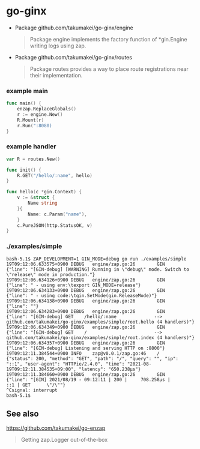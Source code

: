 go-ginx
======================================================================

- Package github.com/takumakei/go-ginx/engine
  > Package engine implements the factory function of *gin.Engine writing logs using zap.
- Package github.com/takumakei/go-ginx/routes
  > Package routes provides a way to place route registrations near their implementation.

### example main

```go
func main() {
	enzap.ReplaceGlobals()
	r := engine.New()
	R.Mount(r)
	r.Run(":8080)
}
```

### example handler

```go
var R = routes.New()

func init() {
	R.GET("/hello/:name", hello)
}

func hello(c *gin.Context) {
	v := &struct {
		Name string
	}{
		Name: c.Param("name"),
	}
	c.PureJSON(http.StatusOK, v)
}
```

### ./examples/simple

```text
bash-5.1$ ZAP_DEVELOPMENT=1 GIN_MODE=debug go run ./examples/simple
19T09:12:06.633575+0900 DEBUG   engine/zap.go:26        GIN     {"line": "[GIN-debug] [WARNING] Running in \"debug\" mode. Switch to \"release\" mode in production."}
19T09:12:06.634126+0900 DEBUG   engine/zap.go:26        GIN     {"line": " - using env:\texport GIN_MODE=release"}
19T09:12:06.634133+0900 DEBUG   engine/zap.go:26        GIN     {"line": " - using code:\tgin.SetMode(gin.ReleaseMode)"}
19T09:12:06.634138+0900 DEBUG   engine/zap.go:26        GIN     {"line": ""}
19T09:12:06.634283+0900 DEBUG   engine/zap.go:26        GIN     {"line": "[GIN-debug] GET    /hello/:name              --> github.com/takumakei/go-ginx/examples/simple/root.hello (4 handlers)"}
19T09:12:06.634349+0900 DEBUG   engine/zap.go:26        GIN     {"line": "[GIN-debug] GET    /                         --> github.com/takumakei/go-ginx/examples/simple/root.index (4 handlers)"}
19T09:12:06.634357+0900 DEBUG   engine/zap.go:26        GIN     {"line": "[GIN-debug] Listening and serving HTTP on :8800"}
19T09:12:11.384544+0900 INFO    zap@v0.0.1/zap.go:46    /       {"status": 200, "method": "GET", "path": "/", "query": "", "ip": "::1", "user-agent": "HTTPie/2.4.0", "time": "2021-08-19T09:12:11.384535+09:00", "latency": "650.238µs"}
19T09:12:11.384660+0900 DEBUG   engine/zap.go:26        GIN     {"line": "[GIN] 2021/08/19 - 09:12:11 | 200 |     708.258µs |             ::1 | GET      \"/\""}
^Csignal: interrupt
bash-5.1$
```

See also
----------------------------------------------------------------------

https://github.com/takumakei/go-enzap
> Getting zap.Logger out-of-the-box
